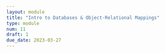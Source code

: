 ```yaml
---
layout: module
title: "Intro to Databases & Object-Relational Mappings"
type: module
num: 11
draft: 1
due_date: 2023-03-27
---
```

